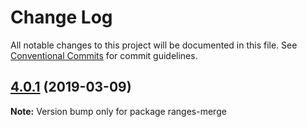 # Change Log

All notable changes to this project will be documented in this file.
See [Conventional Commits](https://conventionalcommits.org) for commit guidelines.

## [4.0.1](https://gitlab.com/codsen/codsen/compare/ranges-merge@4.0.0...ranges-merge@4.0.1) (2019-03-09)

**Note:** Version bump only for package ranges-merge
